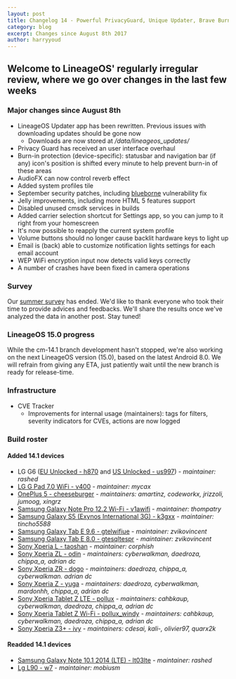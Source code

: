 ```yaml
---
layout: post
title: Changelog 14 - Powerful PrivacyGuard, Unique Updater, Brave Burn-in protection and Awesome AudioFX
category: blog
excerpt: Changes since August 8th 2017
author: harryyoud
---
```


## Welcome to LineageOS' regularly irregular review, where we go over changes in the last few weeks

### Major changes since August 8th

* LineageOS Updater app has been rewritten. Previous issues with downloading updates should be gone now
  * Downloads are now stored at _/data/lineageos_updates/_
* Privacy Guard has received an user interface overhaul
* Burn-in protection (device-specific): statusbar and navigation bar (if any) icon's position is shifted every minute to help prevent burn-in of these areas
* AudioFX can now control reverb effect
* Added system profiles tile
* September security patches, including [blueborne](https://www.armis.com/blueborne/) vulnerability fix
* Jelly improvements, including more HTML 5 features support
* Disabled unused cmsdk services in builds
* Added carrier selection shortcut for Settings app, so you can jump to it right from your homescreen
* It's now possible to reapply the current system profile
* Volume buttons should no longer cause backlit hardware keys to light up
* Email is (back) able to customize notification lights settings for each email account
* WEP WiFi encryption input now detects valid keys correctly
* A number of crashes have been fixed in camera operations

### Survey

Our [summer survey](https://www.lineageos.org/Summer-Survey/) has ended. We'd like to thank everyone who took their time to provide advices and feedbacks. We'll share the results once we've analyzed the data in another post. Stay tuned!

### LineageOS 15.0 progress

While the cm-14.1 branch development hasn't stopped, we're also working on the next LineageOS version (15.0), based on the latest Android 8.0. We will refrain from giving any ETA, just patiently wait until the new branch is ready for release-time.

### Infrastructure

* CVE Tracker
  * Improvements for internal usage (maintainers): tags for filters, severity indicators for CVEs, actions are now logged

### Build roster

#### Added 14.1 devices

* LG G6 ([EU Unlocked - h870](https://wiki.lineageos.org/devices/h870) and [US Unlocked - us997](https://wiki.lineageos.org/devices/us997)) - _maintainer: rashed_
* [LG G Pad 7.0 WiFi - v400](https://wiki.lineageos.org/devices/v400) - _maintainer: mycax_
* [OnePlus 5 - cheeseburger](https://wiki.lineageos.org/devices/cheeseburger) - _maintainers: amartinz, codeworkx, jrizzoli, jumoog, xingrz_
* [Samsung Galaxy Note Pro 12.2 Wi-Fi - v1awifi](https://wiki.lineageos.org/devices/v1awifi) - _maintainer: thompatry_
* [Samsung Galaxy S5 (Exynos International 3G) - k3gxx](https://wiki.lineageos.org/devices/v1awifi) - _maintainer: tincho5588_
* [Samsung Galaxy Tab E 9.6 - gtelwifiue](https://wiki.lineageos.org/devices/gtelwifiue) - _maintainer: zvikovincent_
* [Samsung Galaxy Tab E 8.0 - gtesqltespr](https://wiki.lineageos.org/devices/gtesqltespr) - _maintainer: zvikovincent_
* [Sony Xperia L - taoshan](https://wiki.lineageos.org/devices/taoshan) - _maintainer: corphish_
* [Sony Xperia ZL - odin](https://wiki.lineageos.org/devices/odin) - _maintainers: cyberwalkman, daedroza, chippa_a, adrian dc_
* [Sony Xperia ZR - dogo](https://wiki.lineageos.org/devices/dogo) - _maintainers: daedroza, chippa_a, cyberwalkman. adrian dc_
* [Sony Xperia Z - yuga](https://wiki.lineageos.org/devices/yuga) - _maintainers: daedroza, cyberwalkman, mardonhh, chippa_a, adrian dc_
* [Sony Xperia Tablet Z LTE - pollux](https://wiki.lineageos.org/devices/pollux) - _maintainers: cahbkaup, cyberwalkman, daedroza, chippa_a,  adrian dc_
* [Sony Xperia Tablet Z Wi-Fi - pollux_windy](https://wiki.lineageos.org/devices/pollux_windy) - _maintainers: cahbkaup, cyberwalkman, daedroza, chippa_a,  adrian dc_
* [Sony Xperia Z3+ - ivy](https://wiki.lineageos.org/devices/ivy) - _maintainers: cdesai, kali-, olivier97, quarx2k_

#### Readded 14.1 devices

* [Samsung Galaxy Note 10.1 2014 (LTE) - lt03lte](https://wiki.lineageos.org/devices/lt03lte) - _maintainer: rashed_
* [Lg L90 - w7](https://wiki.lineageos.org/devices/w7) - _maintainer: mobiusm_
